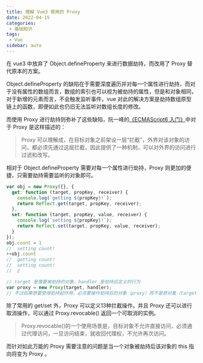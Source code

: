 ```yaml
---
title: 理解 Vue3 使用的 Proxy
date: 2022-04-15
categories:
 - 基础知识
tags:
 - Vue
sidebar: auto
---
```


在 vue3 中放弃了 Object.defineProperty 来进行数据劫持，而改用了 Proxy 替代原本的方案。

Object.defineProperty 的缺陷在于需要深度遍历并对每一个属性进行劫持，而对于没有属性的数组而言，数组的索引也可以视为被劫持的属性，但是和对象相同，对于新增的元素而言，不会触发监听事件，vue 对此的解决方案是劫持数组原型链上的函数，即便如此也仍旧无法监听对数组长度的修改。

而使用 Proxy 进行劫持则弥补了这些缺陷，阮一峰的[《ECMAScript6 入门》](https://es6.ruanyifeng.com/#docs/proxy)中对于 Proxy 是这样描述的：

> Proxy 可以理解成，在目标对象之前架设一层“拦截”，外界对该对象的访问，都必须先通过这层拦截，因此提供了一种机制，可以对外界的访问进行过滤和改写。

相对于 Object.defineProperty 需要对每一个属性进行劫持，Proxy 则更加的便捷，只需要劫持需要监听的对象即可。

```js
var obj = new Proxy({}, {
  get: function (target, propKey, receiver) {
    console.log(`getting ${propKey}!`);
    return Reflect.get(target, propKey, receiver);
  },
  set: function (target, propKey, value, receiver) {
    console.log(`setting ${propKey}!`);
    return Reflect.set(target, propKey, value, receiver);
  }
});
obj.count = 1
//  setting count!
++obj.count
//  getting count!
//  setting count!
//  2

// target 是需要被劫持的对象，handler 是劫持后定义的行为
var proxy = new Proxy(target, handler);
// 不过如果想要使得劫持起作用，必须要操作劫持后的对象（proxy）而不是原对象（target）
```

除了常用的 get/set 外，Proxy 可以定义13种拦截操作。并且 Proxy 还可以进行取消操作，可以通过 Proxy.revocable() 返回一个可取消的实例。

> Proxy.revocable()的一个使用场景是，目标对象不允许直接访问，必须通过代理访问，一旦访问结束，就收回代理权，不允许再次访问。

而针对如此万能的 Proxy 需要注意的问题是当一个对象被劫持后该对象的 this 指向将变为 Proxy 。